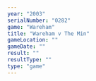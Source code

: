 ```yaml
---
year: "2003"
serialNumber: "0282" 
game: "Wareham"
title: "Wareham v The Min"
gameLocation: ""
gameDate: ""
result: ""
resultType: ""
type: "game"
---
```

